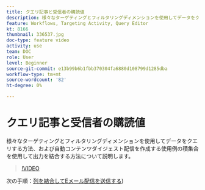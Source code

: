 ```yaml
---
title: クエリ記事と受信者の購読値
description: 様々なターゲティングとフィルタリングディメンションを使用してデータをクエリする方法、および自動コンテンツダイジェスト配信を作成する使用例の積集合を使用して出力を結合する方法について説明します。
feature: Workflows, Targeting Activity, Query Editor
kt: 8166
thumbnail: 336537.jpg
doc-type: feature video
activity: use
team: DOC
role: User
level: Beginner
source-git-commit: e13b99b6b1fbb370304fa6880d108799d1285dba
workflow-type: tm+mt
source-wordcount: '82'
ht-degree: 0%

---
```



# クエリ記事と受信者の購読値

様々なターゲティングとフィルタリングディメンションを使用してデータをクエリする方法、および自動コンテンツダイジェスト配信を作成する使用例の積集合を使用して出力を結合する方法について説明します。

>[!VIDEO](https://video.tv.adobe.com/v/336537?quality=12)

次の手順：[列を結合してEメール配信を送信する](/help/process-management/create-a-content-digest/join-columns-and-send-automated-email-delivery.md))
